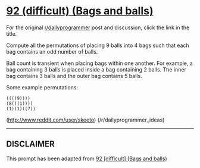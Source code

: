 # [92 (difficult) (Bags and balls)](https://www.reddit.com/r/dailyprogrammer/comments/ywm28/8272012_challenge_92_difficult_bags_and_balls/)

For the original [r/dailyprogrammer](https://www.reddit.com/r/dailyprogrammer/) post and discussion, click the link in the title.

Compute all the permutations of placing 9 balls into 4 bags such that each bag contains an odd number of balls.

Ball count is transient when placing bags within one another. For example, a bag containing 3 balls is placed inside a bag containing 2 balls. The inner bag contains 3 balls and the outer bag contains 5 balls.

Some example permutations:


```
((((9))))
(8(((1))))
(1)(1)((7))
```
(http://www.reddit.com/user/skeeto)
(/r/dailyprogrammer_ideas)

----
## **DISCLAIMER**
This prompt has been adapted from [92 [difficult] (Bags and balls)](https://www.reddit.com/r/dailyprogrammer/comments/ywm28/8272012_challenge_92_difficult_bags_and_balls/
)
